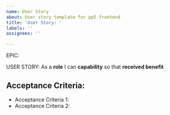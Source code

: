 ```yaml
---
name: User Story
about: User story template for pp5 frontend
title: 'User Story: '
labels: ''
assignees: ''

---
```


EPIC: 

USER STORY: As a **role** I can **capability** so that **received benefit**

## Acceptance Criteria:

* Acceptance Criteria 1:
* Acceptance Criteria 2:
